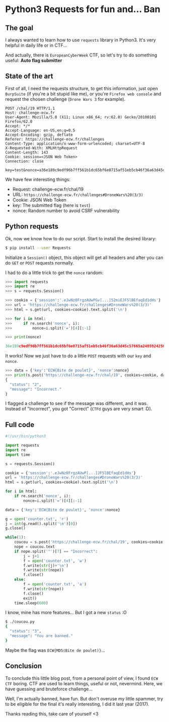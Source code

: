 # Python3 Requests for fun and... Ban


## The goal

I always wanted to learn how to use `requests` library in Python3. It's very helpful in daily life or in CTF...

And actually, there is `EuropeanCyberWeek` CTF, so let's try to do something useful: __Auto flag submitter__

## State of the art

First of all, I need the requests structure, to get this information, just open `BurpSuite` (if you're a bit stupid like me), or you're `Firefox web console` and request the chosen challenge (`Drone Wars 3` for example).

```
POST /chal/19 HTTP/1.1
Host: challenge-ecw.fr
User-Agent: Mozilla/5.0 (X11; Linux x86_64; rv:62.0) Gecko/20100101 Firefox/62.0
Accept: */*
Accept-Language: en-US,en;q=0.5
Accept-Encoding: gzip, deflate
Referer: https://challenge-ecw.fr/challenges
Content-Type: application/x-www-form-urlencoded; charset=UTF-8
X-Requested-With: XMLHttpRequest
Content-Length: 143
Cookie: session=<JSON Web Token>
Connection: close

key=test&nonce=a36e189c9edf96b7ff561b1dc65bf6e0715af51eb5cb46f36a63d45c57665a24859242501669a17cac47eec04e1dc4e3f1646abd028d32a4e629929f1d0e816d
```

We have few interesting things:

* Request: challenge-ecw.fr/chal/19
* URL: `https://challenge-ecw.fr/challenges#DroneWars%20(3/3)`
* Cookie: JSON Web Token
* key: The submitted flag (here is `test`)
* nonce: Random number to avoid CSRF vulnerability

## Python requests

Ok, now we know how to do our script. Start to install the desired library:

```bash
$ pip install --user Requests
```

Initialize a `Session()` object, this object will get all headers and after you can do `GET` or `POST` requests normally.

I had to do a little trick to get the `nonce` random:

```python
>>> import requests
>>> import re
>>> s = requests.Session()

>>> cookie = {'session':'.eJwNz0FrgzAUwPGv[...]52miEJF5lBEfaqEd1dHs'}
>>> url = 'https://challenge-ecw.fr/challenges#DroneWars%20(3/3)'
>>> html = s.get(url, cookies=cookie).text.split('\n')

>>> for i in html:
>>>     if re.search('nonce', i):
>>>         nonce=i.split('=')[4][:-1]

>>> print(nonce)

36e189c9edf96b7ff561b1dc65bf6e0715af51eb5cb46f36a63d45c57665a24859242501669a17cac47eec04e1dc4e3f1646abd028d32a4e629929f1d0e816d
```

It works! Now we just have to do a little `POST` requests with our `key` and `nonce`.

```python
>>> data = {'key':'ECW{Bite de poulet}', 'nonce':nonce}
>>> print(s.post('https://challenge-ecw.fr/chal/19', cookies=cookie, data=data).text)
{
  "status": "2",
  "message": "Incorrect."
}
```

I flagged a challenge to see if the message was different, and it was. Instead of "Incorrect", you got "Correct" (`CTFd` guys are very smart :D).

## Full code

```python
#!/usr/bin/python3

import requests
import re
import time

s = requests.Session()

cookie = {'session':'.eJwNz0FrgzAUwP[...]JF5lBEfaqEd1dHs'}
url = 'https://challenge-ecw.fr/challenges#DroneWars%20(3/3)'
html = s.get(url, cookies=cookie).text.split('\n')

for i in html:
    if re.search('nonce', i):
        nonce=i.split('=')[4][:-1]

data = {'key':'ECW{Bite de poulet}', 'nonce':nonce}

g = open('counter.txt', 'r')
j = int(g.read().split('\n')[0])
g.close()

while(1):
    coucou = s.post('https://challenge-ecw.fr/chal/19', cookies=cookie, data=data)
    nope = coucou.text
    if nope.split('"')[7] == "Incorrect":
        j = j+1
        f = open('counter.txt', 'w')
        f.write(str(j)+'\n')
        f.write(str(nope))
        f.close()
    else:
        f = open('counter.txt', 'a')
        f.write(str(nope))
        f.close()
        exit()
    time.sleep(600)
```

I know, mine has more features... But I got a new `status` :O

```bash
$ ./coucou.py
{
  "status": "3",
  "message": "You are banned."
}
```

Maybe the flag was `ECW{MD5(Bite de poulet)}`...

## Conclusion

To conclude this little blog post, from a personal point of view, I found `ECW CTF` boring. CTF are used to learn things, useful or not, nevermind. Here, we have guessing and bruteforce challenge...

Well, I'm actually banned, have fun. But don't overuse my little spammer, try to be eligible for the final it's really interesting, I did it last year (2017).

Thanks reading this, take care of yourself <3
